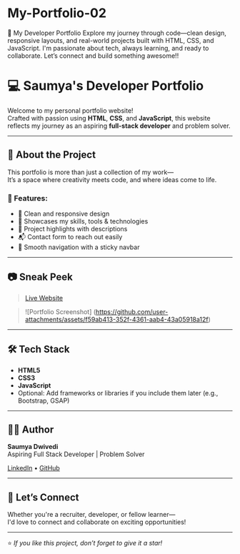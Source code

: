 # My-Portfolio-02
🚀 My Developer Portfolio Explore my journey through code—clean design, responsive layouts, and real-world projects built with HTML, CSS, and JavaScript. I'm passionate about tech, always learning, and ready to collaborate. Let’s connect and build something awesome!!


# 💻 Saumya's Developer Portfolio

Welcome to my personal portfolio website!  
Crafted with passion using **HTML**, **CSS**, and **JavaScript**, this website reflects my journey as an aspiring **full-stack developer** and problem solver.

---

## 🚀 About the Project

This portfolio is more than just a collection of my work—  
It’s a space where creativity meets code, and where ideas come to life.

### 🔹 Features:
- 🎨 Clean and responsive design  
- 🧠 Showcases my skills, tools & technologies  
- 📁 Project highlights with descriptions  
- 📬 Contact form to reach out easily  
- 🎯 Smooth navigation with a sticky navbar  

---

## 📷 Sneak Peek

> [Live Website]()

> ![Portfolio Screenshot] (https://github.com/user-attachments/assets/f59ab413-352f-4361-aab4-43a05918a12f)

---

## 🛠️ Tech Stack

- **HTML5**
- **CSS3**
- **JavaScript**
- Optional: Add frameworks or libraries if you include them later (e.g., Bootstrap, GSAP)

---

## 🧑‍💻 Author

**Saumya Dwivedi**  
Aspiring Full Stack Developer | Problem Solver 

[LinkedIn](https://www.linkedin.com/in/saumya-dwivedi-5b388b314) • [GitHub](https://github.com/saumyadwivedi071)

---

## 🤝 Let’s Connect

Whether you're a recruiter, developer, or fellow learner—  
I'd love to connect and collaborate on exciting opportunities!

---

⭐ *If you like this project, don’t forget to give it a star!*
